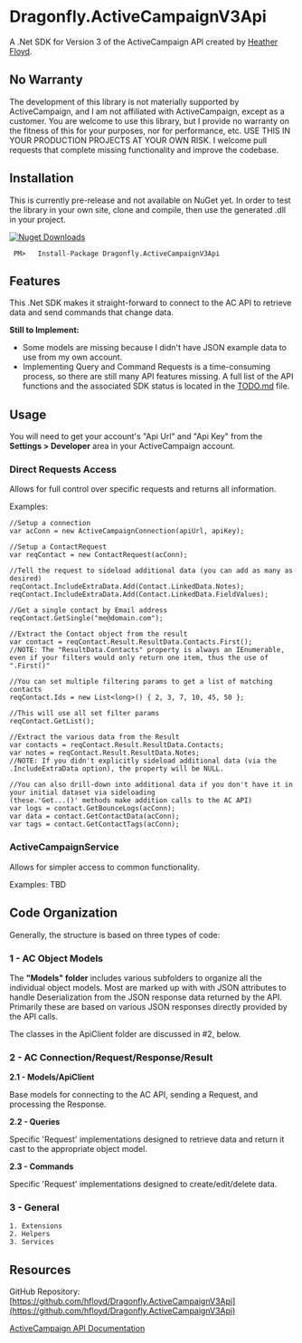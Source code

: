 # Dragonfly.ActiveCampaignV3Api #

A .Net SDK for Version 3 of the ActiveCampaign API created by [Heather Floyd](https://www.HeatherFloyd.com).

## No Warranty ##

The development of this library is not materially supported by ActiveCampaign, and I am not affiliated with ActiveCampaign, except as a customer. You are welcome to use this library, but I provide no warranty on the fitness of this for your purposes, nor for performance, etc. USE THIS IN YOUR PRODUCTION PROJECTS AT YOUR OWN RISK. I welcome pull requests that complete missing functionality and improve the codebase.

## Installation ##

This is currently pre-release and not available on NuGet yet. In order to test the library in your own site, clone and compile, then use the generated .dll in your project.

[![Nuget Downloads](https://buildstats.info/nuget/Dragonfly.Dragonfly.ActiveCampaignV3Api)](https://www.nuget.org/packages/Dragonfly.ActiveCampaign/)

     PM>   Install-Package Dragonfly.ActiveCampaignV3Api

## Features ##

This .Net SDK makes it straight-forward to connect to the AC API to retrieve data and send commands that change data.

**Still to Implement:**
- Some models are missing because I didn't have JSON example data to use from my own account.
- Implementing Query and Command Requests is a time-consuming process, so there are still many API features missing. A full list of the API functions and the associated SDK status is located in the [TODO.md](https://github.com/hfloyd/Dragonfly.ActiveCampaignV3Api/blob/master/TODO.md) file.

## Usage ##

You will need to get your account's "Api Url" and "Api Key" from the **Settings > Developer** area in your ActiveCampaign account. 


### Direct Requests Access ###
Allows for full control over specific requests and returns all information.

Examples:

    //Setup a connection
    var acConn = new ActiveCampaignConnection(apiUrl, apiKey);

	//Setup a ContactRequest
	var reqContact = new ContactRequest(acConn);
    
	//Tell the request to sideload additional data (you can add as many as desired)
	reqContact.IncludeExtraData.Add(Contact.LinkedData.Notes);
    reqContact.IncludeExtraData.Add(Contact.LinkedData.FieldValues);

	//Get a single contact by Email address
    reqContact.GetSingle("me@domain.com");

	//Extract the Contact object from the result
	var contact = reqContact.Result.ResultData.Contacts.First();
	//NOTE: The "ResultData.Contacts" property is always an IEnumerable, even if your filters would only return one item, thus the use of ".First()"

	//You can set multiple filtering params to get a list of matching contacts
	reqContact.Ids = new List<long>() { 2, 3, 7, 10, 45, 50 };

	//This will use all set filter params
    reqContact.GetList();

	//Extract the various data from the Result
    var contacts = reqContact.Result.ResultData.Contacts;
	var notes = reqContact.Result.ResultData.Notes; 
	//NOTE: If you didn't explicitly sideload additional data (via the .IncludeExtraData option), the property will be NULL.	

	//You can also drill-down into additional data if you don't have it in your initial dataset via sideloading
	(these.'Get...()' methods make addition calls to the AC API)
	var logs = contact.GetBounceLogs(acConn);
	var data = contact.GetContactData(acConn);
	var tags = contact.GetContactTags(acConn);


### ActiveCampaignService ###

Allows for simpler access to common functionality.

Examples:
TBD

## Code Organization ##

Generally, the structure is based on three types of code:

### 1 - AC Object Models ###

The **"Models" folder** includes various subfolders to organize all the individual object models. Most are marked up with with JSON attributes to handle Deserialization from the JSON response data returned by the API. Primarily these are based on various JSON responses directly provided by the API calls. 

The classes in the ApiClient folder are discussed in #2, below.

	
### 2 - AC Connection/Request/Response/Result ###

**2.1 - Models/ApiClient**

Base models for connecting to the AC API, sending a Request, and processing the Response.

**2.2 - Queries**

Specific 'Request' implementations designed to retrieve data and return it cast to the appropriate object model.

**2.3 - Commands**

Specific 'Request' implementations designed to create/edit/delete data.

### 3 - General ###

	1. Extensions
	2. Helpers
	3. Services



## Resources ##

GitHub Repository: [https://github.com/hfloyd/Dragonfly.ActiveCampaignV3Api](https://github.com/hfloyd/Dragonfly.ActiveCampaignV3Api)

[ActiveCampaign API Documentation](https://developers.activecampaign.com/reference)
